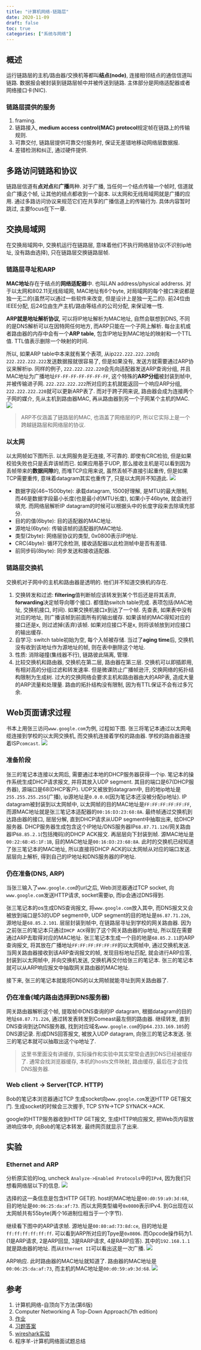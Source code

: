 ```yaml
---
title: "计算机网络-链路层"
date: 2020-11-09
draft: false
toc: true
categories: ["系统与网络"]
---
```


## 概述
运行链路层的主机/路由器/交换机等都叫**结点(node)**, 连接相邻结点的通信信道叫链路. 数据报会被封装到链路层帧中并被传送到链路. 主体部分是网络适配器或者网络接口卡(NIC).

### 链路层提供的服务
1. framing.
2. 链路接入, **medium access control(MAC) protocol**规定帧在链路上的传输规则.
3. 可靠交付, 链路层提供可靠交付服务时, 保证无差错地移动网络层数据报.
4. 差错检测和纠正, 通过硬件提供.

## 多路访问链路和协议
链路层信道有**点对点**和**广播**两种. 对于广播, 当任何一个结点传输一个帧时, 信道就会广播这个帧, 让其他的结点都收到一个副本. 以太网和无线局域网就是广播的应用. 通过多路访问协议来规范它们在共享的广播信道上的传输行为. 具体内容暂时跳过, 主要focus在下一章.

## 交换局域网
在交换局域网中, 交换机运行在链路层, 意味着他们不执行网络层协议(不识别ip地址, 没有路由选择), 只在链路层交换链路层帧.

### 链路层寻址和ARP
**MAC地址**存在于结点的**网络适配器**中. 也叫LAN address/physical addrerss. 对于以太网和802.11无线局域网, MAC地址有6个byte, 对局域网的每个接口来说都是独一无二的(虽然可以通过一些软件来改变, 但是设计上是独一无二的). 前24位由IEEE分配, 后24位由生产主机/路由等结点的公司分配, 来保证唯一性.

**ARP就是地址解析协议**, 可以将IP地址解析为MAC地址, 自然会联想到DNS, 不同的是DNS解析可以在因特网任何地方, 而ARP只能在一个子网上解析. 每台主机或者路由器的内存中会有一个**ARP table**, 包含IP地址到MAC地址的映射和一个TTL值. TTL值表示删除一个映射的时间.

所以, 如果ARP table中本来就有某个表项, 从ip``222.222.222.220``向``222.222.222.222``发送数据报就很容易了, 但是如果没有, 发送方就需要通过ARP协议来解析ip. 同样的例子, ``222.222.222.220``会先向适配器发送ARP查询分组, 并且MAC地址为广播地址``FF-FF-FF-FF-FF-FF-FF``, 这个特殊的**ARP分组**被封装到帧中, 并被传输进子网. ``222.222.222.222``所对应的主机就能返回一个响应ARP分组, ``222.222.222.220``就可以更新ARP表了. 而对于跨子网来说, 路由器会成为连接两个子网的媒介, 先从主机到路由器MAC, 再从路由器到另一个子网某个主机的MAC.
![](/29_1.png)

> ARP不仅涵盖了链路层的MAC, 也涵盖了网络层的IP, 所以它实际上是一个跨越链路层和网络层的协议.

### 以太网
以太网帧如下图所示. 以太网服务是无连接, 不可靠的. 即使有CRC检验, 但是如果校验失败也只是丢弃该帧而已. 如果应用基于UDP, 那么接收主机是可以看到因为丢帧带来的**数据间隙**的, 而堆TCP应用来说, 虽然丢帧不直接引起重传, 但是如果TCP需要重传, 意味着datagram其实也重传了, 只是以太网并不知道此.
![](/29_2.png)

- 数据字段(46~1500byte): 承载datagram, 1500好理解, 是MTU的最大限制, 而46是数据字段最小长度(也是最小的MTU长度), 如果小于46byte, 就会进行填充. 而网络层解析IP datagram的时候可以根据头中的长度字段来去除填充部分.
- 目的的值(6byte): 目的适配器的MAC地址. 
- 源地址(6byte): 传输该帧的适配器的MAC地址.
- 类型(2byte): 网络层协议的类型, 0x0800表示IP地址.
- CRC(4byte): 循环冗余检测, 接收适配器以此检测帧中是否有差错.
- 前同步码(8byte): 同步发送和接收适配器.

### 链路层交换机
交换机对子网中的主机和路由器是透明的. 他们并不知道交换机的存在. 
1. 交换转发和过滤: **filtering**值判断帧应该转发到某个节后还是将其丢弃, **forwarding**决定帧导向哪个接口. 都借助switch table完成. 表项包括(MAC地址, 交换机接口, 时间). 如果交换机接口x到达了一个帧. 先查表, 如果表中没有对应的地址, 则广播该帧到前面所有的输出缓存. 如果该帧的MAC得知对应的接口还是x, 则过滤掉(丢弃)该帧. 如果对应接口不是x, 则将该帧放到对应接口的输出缓存.
2. 自学习: switch table初始为空, 每个入帧被存储. 当过了**aging time**后, 交换机没有收到该地址作为源地址的帧, 则在表中删除这个地址.
3. 性质: 消除碰撞(集线器不行), 链路彼此隔离, 管理.
4. 比较交换机和路由器, 交换机在第二层, 路由器在第三层. 交换机可以即插即用, 有相对高的分组过滤和转发速率. 但是微课防止广播帧逊汗, 交换网络的拓扑结构限制为生成树. 过大的交换网络会要求主机和路由器由大的ARP表, 造成大量的ARP流量和处理量. 路由的拓扑结构没有限制, 因为有TTL保证不会有过多冗余.

## Web页面请求过程
书本上用张三访问``www.google.com``为例, 过程如下图. 张三将笔记本通过以太网电缆连接到学校的以太网交换机, 而交换机连接着学校的路由器. 学校的路由器连接着ISP``comcast``.
![](/29_3.png)

### 准备阶段
张三的笔记本连接以太网后, 需要通过本地的DHCP服务器获得一个ip. 笔记本的操作系统生成DHCP请求报文, 并将其放入UDP segment. 其目的端口是67(DHCP服务器), 源端口是68(DHCP客户). UDP又被放到datagram中, 目的地ip地址是``255.255.255.255``(广播), ip源地址是``0.0.0.0``(因为笔记本还没被分配ip地址). IP datagram被封装到以太网帧中, 以太网帧的目的MAC地址是``FF:FF:FF:FF:FF:FF``, 而源MAC地址就是张三笔记本适配器的``00:16:D3:23:68:8A``. 最终帧通过交换机到达路由器的接口, 层层分解, 直到DHCP请求从UDP segment中抽取出来, 给DHCP服务器. DHCP服务器生成包含这个IP地址/DNS服务器IP``68.87.71.126``/网关路由器IP``68.85.2.1``(包括掩码)的DHCP ACK报文. 再层层向下封装到帧. 源MAC地址是``00:22:6B:45:1F:1B``, 目的MAC地址是``00:16:D3:23:68:8A``. 此时的交换机已经知道了张三笔记本的MAC地址, 所以直接将DHCP ACK的以太网帧从对应的端口发送. 层层向上解析, 得到自己的IP地址和DNS服务器的IP地址. 

### 仍在准备(DNS, ARP)
当张三输入了``www.google.com``的url之后, Web浏览器通过TCP socket, 向``www.google.com``发送HTTP请求, socket需要ip, 而ip会通过DNS得到. 

张三笔记本的os生成DNS查询报文, 将``www.google.com``放入其中, 而DNS报文又会被放到端口是53的UDP segment中, UDP segment的目的地址是``86.87.71.226``, 源地址是``68.85.2.101``. 层层封装到帧中, 在链路层寻址到学校的网关路由器. 因为之前张三的笔记本只通过``DHCP ACK``得到了这个网关路由器的ip地址, 所以现在需要通过ARP去取得对应的MAC地址. 张三笔记本生成一个目的地是``68.85.2.11``的ARP查询报文, 将其放在广播地址``FF:FF:FF:FF:FF:FF``的以太网帧中, 通过交换机发送.  当网关路由器接收到该ARP查询报文的帧, 发现目标地址匹配, 就会进行ARP应答, 封装到以太网帧中, 并向交换机发送, 交换机再交付给张三的笔记本. 张三的笔记本就可以从ARP响应报文中抽取网关路由器的MAC地址.

接下来, 张三的笔记本就能将DNS的以太网帧就能寻址到网关路由器了.

### 仍在准备(域内路由选择到DNS服务器)
网关路由器解析这个帧, 提取帧中DNS查询的IP datagram, 根据datagram的目的地址``68.87.71.226``, 通过转发表转发到Comeast最左侧的路由器. 继续转发, 直到DNS查询到达DNS服务器, 找到对应域名``www.google.com``的ip``64.233.169.105``的DNS源记录. 形成DNS回答报文, 被放入UDP datagram, 向张三的笔记本发送. 张三的笔记本就可以抽取出这个ip地址了.

> 这里书里面没有讲缓存, 实际操作和实验中其实常常会遇到DNS已经被缓存了. 通常会找浏览器缓存, 本机的hosts文件映射, 路由缓存, 最后在才会找DNS服务器.

### Web client -> Server(TCP. HTTP)
Bob的笔记本浏览器通过TCP 生成socket向``www.google.com``发送HTTP GET报文门. 生成socket的时候会三次握手, TCP SYN->TCP SYNACK->ACK. 

google的HTTP服务器收到HTTP GET报文, 生成HTTP响应报文, 把Web页内容放进响应体中, 向Bob的笔记本转发. 最终网页就显示了出来.

## 实验
### Ethernet and ARP
分析原实验的log, uncheck ``Analyze->Enabled Protocols``中的``IPv4``, 因为我们只想看网络层以下的信息.
![](/29_4.png)

选择的这一条信息是包含HTTP GET的. host的MAC地址是``00:d0:59:a9:3d:68``, 目的地址是``00:06:25:da:af:73``. 而以太网类型编号``0x0800``表示IPv4. 到G出现在以太网帧共有55byte(两个16进制位相当于一个字节). 

继续看下图中的ARP请求帧. 源地址是``00:80:ad:73:8d:ce``, 目的地址是``ff:ff:ff:ff:ff:ff``. 可以看到ARP所对应的Tpye是``0x0806``. 而Opcode操作码为1. (1是ARP请求, 2是ARP回显, 3是RARP请求, 4是RARP应答). 其中的``192.168.1.1``就是路由器的地址. 而从``Ethernet II``可以看出这是一次广播. 
![](/29_5.png)

ARP响应. 此时路由器的MAC地址就知道了. 路由器的MAC地址是``00:06:25:da:af:73``, 而主机的MAC地址是``00:d0:59:a9:3d:68``.
![](/29_6.png)

## 参考
1. 计算机网络-自顶向下方法(第6版)
2. Computer Networking A Top-Down Approach(7th edition)
3. [作业](https://github.com/moranzcw/Computer-Networking-A-Top-Down-Approach-NOTES)
4. [习题答案](https://github.com/jzplp/Computer-Network-A-Top-Down-Approach-Answer)
5. [wireshark实验](https://gaia.cs.umass.edu/kurose_ross/wireshark.htm)
6. 程序羊-计算机网络面试题总结